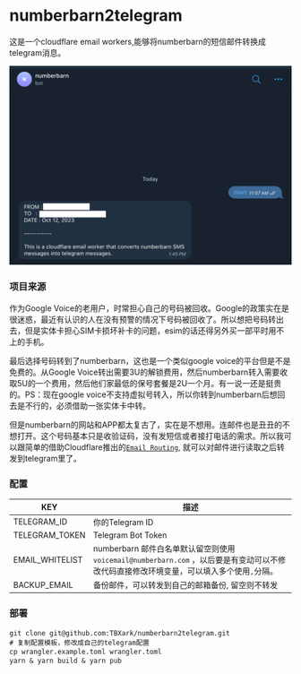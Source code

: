 # numberbarn2telegram

这是一个cloudflare email workers,能够将numberbarn的短信邮件转换成telegram消息。

![](example.png)

### 项目来源

作为Google Voice的老用户，时常担心自己的号码被回收。Google的政策实在是很迷惑，最近有认识的人在没有预警的情况下号码被回收了。所以想把号码转出去，但是实体卡担心SIM卡损坏补卡的问题，esim的话还得另外买一部平时用不上的手机。

最后选择号码转到了numberbarn，这也是一个类似google voice的平台但是不是免费的。从Google Voice转出需要3U的解锁费用，然后numberbarn转入需要收取5U的一个费用，然后他们家最低的保号套餐是2U一个月。有一说一还是挺贵的。PS：现在google voice不支持虚拟号转入，所以你转到numberbarn后想回去是不行的，必须借助一张实体卡中转。

但是numberbarn的网站和APP都太复古了，实在是不想用。连邮件也是丑丑的不想打开。这个号码基本只是收验证码，没有发短信或者接打电话的需求。所以我可以跟简单的借助Cloudflare推出的[`Email Routing`](https://developers.cloudflare.com/email-routing/), 就可以对邮件进行读取之后转发到telegram里了。

### 配置

|  KEY    |  描述   |
| ---- | ---- |
| TELEGRAM_ID |   你的Telegram ID   |
|   TELEGRAM_TOKEN   | Telegram Bot Token |
| EMAIL_WHITELIST  |   numberbarn 邮件白名单默认留空则使用`voicemail@numberbarn.com` ，以后要是有变动可以不修改代码直接修改环境变量，可以填入多个使用`,`分隔。   |
| BACKUP_EMAIL | 备份邮件，可以转发到自己的邮箱备份, 留空则不转发 |




### 部署

```shell
git clone git@github.com:TBXark/numberbarn2telegram.git
# 复制配置模板，修改成自己的telegram配置
cp wrangler.example.toml wrangler.toml 
yarn & yarn build & yarn pub
```

